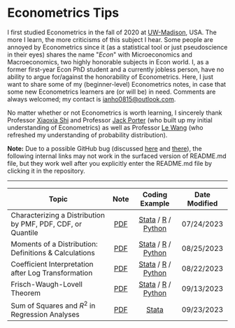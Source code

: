 # Econometrics Tips
I first studied Econometrics in the fall of 2020 at [UW-Madison](https://econ.wisc.edu/), USA. The more I learn, the more criticisms of this subject I hear. Some people are annoyed by Econometrics since it (as a statistical tool or just pseudoscience in their eyes) shares the name "*Econ*" with Microeconomics and Macroeconomics, two highly honorable subjects in Econ world. I, as a former first-year Econ PhD student and a currently jobless person, have no ability to argue for/against the honorability of Econometrics. Here, I just want to share some of my (beginner-level) Econometrics notes, in case that some new Econometrics learners are (or will be) in need. Comments are always welcomed; my contact is [ianho0815@outlook.com](mailto:ianho0815@outlook.com?subject=[GitHub]%20Econometrics%20Tips).

No matter whether or not Econometrics is worth learning, I sincerely thank Professor [Xiaoxia Shi](https://users.ssc.wisc.edu/~xshi/) and Professor [Jack Porter](https://users.ssc.wisc.edu/~jrporter/) (who built up my initial understanding of Econometrics) as well as Professor [Le Wang](https://www.lewangecon.com/) (who refreshed my understanding of probability distribution).

**Note:** Due to a possible GitHub bug (discussed [here](https://github.com/orgs/community/discussions/60984) and [there](https://github.com/orgs/community/discussions/60861)), the following internal links may not work in the surfaced version of README.md file, but they work well after you explicitly enter the README.md file by clicking it in the repository.

---

| Topic | Note | Coding Example | Date Modified |
| --- | :---: | :---: | :---: |
| Characterizing a Distribution by PMF, PDF, CDF, or Quantile | [PDF](./PDFs/Characterizing_Distribution.pdf) | [Stata](./Coding/Characterizing_Distribution.do) / [R](./Coding/Characterizing_Distribution.R) / [Python](./Coding/Characterizing_Distribution.ipynb) | 07/24/2023 |
| Moments of a Distribution: Definitions \& Calculations | [PDF](./PDFs/Moments_of_a_Distribution.pdf) | [Stata](./Coding/Moments.do) / [R](./Coding/Moments.R) / [Python](./Coding/Moments.ipynb) | 08/25/2023 |
| Coefficient Interpretation after Log Transformation | [PDF](./PDFs/Interpreting_Coefficients.pdf) | [Stata](./Coding/Interpreting_Coefficients.do) / [R](./Coding/Interpreting_Coefficients.R) / [Python](./Coding/Interpreting_Coefficients.ipynb) | 08/22/2023 |
| Frisch-Waugh-Lovell Theorem | [PDF](./PDFs/FWL_Theorem.pdf) | [Stata](./Coding/FWL_Theorem.do) / [R](./Coding/FWL_Theorem.R) / [Python](./Coding/FWL_Theorem.ipynb) | 09/13/2023 |
| Sum of Squares and $R^2$ in Regression Analyses | [PDF](./PDFs/Sum_of_Squares.pdf) | [Stata](./Coding/Sum_of_Squares.do) | 09/23/2023 |
